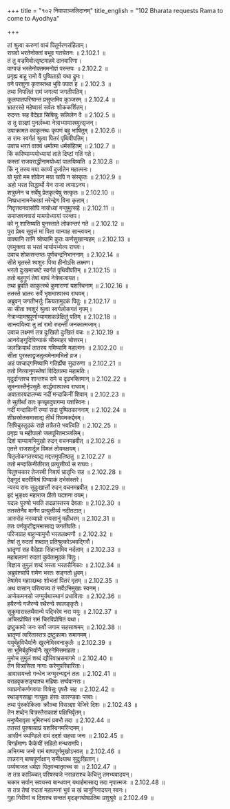 +++
title = "१०२ निवापाञ्जलिदानम्"
title_english = "102 Bharata requests Rama to come to Ayodhya"

+++

तां श्रुत्वा करुणां वाचं पितुर्मरणसंहिताम्।  
राघवो भरतेनोक्तां बभूव गतचेतनः ॥ 2.102.1 ॥   
तं तु वज्रमिवोत्सृष्टमाहवे दानवारिणा।  
वाग्वज्रं भरतेनोक्तममनोज्ञं परन्तपः ॥ 2.102.2 ॥   
प्रगृह्य बाहू रामो वै पुष्पिताग्रो यथा द्रुमः।  
वने परशुना कृत्तस्तथा भुवि पपात ह ॥ 2.102.3 ॥   
तथा निपतितं रामं जगत्यां जगतीपतिम्।  
कूलघातपरिश्रान्तं प्रसुप्तमिव कुञ्जरम् ॥ 2.102.4 ॥   
भ्रातरस्ते महेष्वासं सर्वतः शोककर्शितम्।  
रुदन्तः सह वैदेह्या सिषिचुः सलिलेन वै ॥ 2.102.5 ॥   
स तु सञ्ज्ञां पुनर्लब्ध्वा नेत्राभ्यामास्रमुत्सृजन्।  
उपाक्रामत काकुत्स्थः कृपणं बहु भाषितुम् ॥ 2.102.6 ॥   
स रामः स्वर्गतं श्रुत्वा पितरं पृथिवीपतिम्।  
उवाच भरतं वाक्यं धर्मात्मा धर्मसंहितम् ॥ 2.102.7 ॥   
किं करिष्याम्ययोध्यायां ताते दिष्टां गतिं गते।  
कस्तां राजवराद्धीनामयोध्यां पालयिष्यति ॥ 2.102.8 ॥   
किं नु तस्य मया कार्य्यं दुर्जातेन महात्मनः।  
यो मृतो मम शोकेन मया चापि न संस्कृतः ॥ 2.102.9 ॥   
अहो भरत सिद्धार्थो येन राजा त्वयाऽनघ।  
शत्रुघ्नेन च सर्वेषु प्रेतकृत्येषु सत्कृतः ॥ 2.102.10 ॥   
निष्प्रधानामनेकाग्रां नरेन्द्रेण विना कृताम्।  
निवृत्तवनवासोपि नायोध्यां गन्तुमुत्सहे ॥ 2.102.11 ॥   
समाप्तवनवासं मामयोध्यायां परन्तप।  
को नु शासिष्यति पुनस्ताते लोकान्तरं गते ॥ 2.102.12 ॥   
पुरा प्रेक्ष्य सुवृत्तं मां पिता यान्याह सान्त्वयन्।  
वाक्यानि तानि श्रोष्यामि कुतः कर्णसुखान्यहम् ॥ 2.102.13 ॥   
एवमुक्त्वा स भरतं भार्यामभ्येत्य राघवः।  
उवाच शोकसन्तप्तः पूर्णचन्द्रनिभाननाम् ॥ 2.102.14 ॥   
सीते मृतस्ते श्वशुरः पित्रा हीनोऽसि लक्ष्मण।  
भरतो दुःखमाचष्टे स्वर्गतं पृथिवीपतिम् ॥ 2.102.15 ॥   
ततो बहुगुणं तेषां बाष्पं नेत्रेष्वजायत।  
तथा ब्रुवति काकुत्स्थे कुमाराणां यशस्विनाम् ॥ 2.102.16 ॥   
ततस्ते भ्रातरः सर्वे भृशमाश्वास्य राघवम्।  
अब्रुवन् जगतीभर्त्तुः क्रियतामुदकं पितुः ॥ 2.102.17 ॥   
सा सीता श्वशुरं श्रुत्वा स्वर्गलोकगतं नृपम्।  
नेत्राभ्यामश्रुपूर्णाभ्यामशकन्नेक्षितुं पतिम् ॥ 2.102.18 ॥   
सान्त्वयित्वा तु तां रामो रुदन्तीं जनकात्मजाम्।  
उवाच लक्ष्मणं तत्र दुःखितो दुःखितं वचः ॥ 2.102.19 ॥   
आनयेङ्गुदिपिण्याकं चीरमाहर चोत्तरम्।  
जलक्रियार्थं तातस्य गमिष्यामि महात्मनः ॥ 2.102.20 ॥   
सीता पुरस्ताद्व्रजतुत्वमेनामभितो व्रज।  
अहं पश्चाद्गमिष्यामि गतिर्ह्येषा सुदारुणा ॥ 2.102.21 ॥   
ततो नित्यानुगस्तेषां विदितात्मा महामतिः।  
मृदुर्दान्तश्च शान्तश्च रामे च दृढभक्तिमान् ॥ 2.102.22 ॥   
सुमन्त्रस्तैर्नृपसुतैः सार्द्धमाश्वास्य राघवम्।  
अवातारयदालम्ब्य नदीं मन्दाकिनीं शिवाम् ॥ 2.102.23 ॥   
ते सुतीर्थां ततः कृच्छ्रादुपागम्य यशस्विनः।  
नदीं मन्दाकिनीं रम्यां सदा पुष्पितकाननाम् ॥ 2.102.24 ॥   
शीघ्रस्रोतसमासाद्य तीर्थं शिवमकर्द्दमम्।  
सिषिचुस्तूदकं राज्ञे तत्रैतत्ते भवत्विति ॥ 2.102.25 ॥   
प्रगृह्य च महीपालो जलपूरितमञ्जलिम्।  
दिशं याम्यामभिमुखो रुदन् वचनमब्रवीत् ॥ 2.102.26 ॥   
एतत्ते राजशार्दूल विमलं तोयमक्षयम्।  
पितृलोकगतस्याद्य मद्दत्तमुपतिष्ठतु ॥ 2.102.27 ॥   
ततो मन्दाकिनीतीरात् प्रत्युत्तीर्य्य स राघवः।  
पितुश्चकार तेजस्वी निवापं भ्रातृभिः सह ॥ 2.102.28 ॥   
ऐङ्गुदं बदरीमिश्रं पिण्याकं दर्भसंस्तरे।  
न्यस्य रामः सुदुःखार्त्तो रुदन् वचनमब्रवीत् ॥ 2.102.29 ॥   
इदं भुङ्क्ष्व महाराज प्रीतो यदशना वयम्।  
यदन्नः पुरुषो भवति तदन्नास्तस्य देवताः ॥ 2.102.30 ॥   
ततस्तेनैव मार्गेण प्रत्युत्तीर्य्य नदीतटात्।  
आरुरोह नरव्याघ्रो रम्यसानुं महीधरम् ॥ 2.102.31 ॥   
ततः पर्णकुटीद्वारमासाद्य जगतीपतिः।  
परिजग्राह बाहुभ्यामुभौ भरतलक्ष्मणौ ॥ 2.102.32 ॥   
तेषां तु रुदतां शब्दात् प्रतिश्रुत्कोऽभवद्गिरौ।  
भ्रातॄणां सह वैदेह्याः सिंहानामिव नर्दताम् ॥ 2.102.33 ॥   
महाबलानां रुदतां कुर्वतामुदकं पितुः।  
विज्ञाय तुमुलं शब्दं त्रस्ता भरतसैनिकाः ॥ 2.102.34 ॥   
अब्रुवंश्चापि रामेण भरतः सङ्गतो ध्रुवम्।  
तेषामेव महाञ्छब्दः शोचतां पितरं मृतम् ॥ 2.102.35 ॥   
अथ वासान् परित्यज्य तं सर्वेऽभिमुखाः स्वनम्।  
अप्येकमनसो जग्मुर्यथास्थानं प्रधाविताः ॥ 2.102.36 ॥   
हयैरन्ये गजैरन्ये रथैरन्ये स्वलङ्कृतैः।  
सुकुमारास्तथैवान्ये पद्भिरेव नरा ययुः ॥ 2.102.37 ॥   
अचिरप्रोषितं रामं चिरविप्रोषितं यथा।  
द्रष्टुकामो जनः सर्वो जगाम सहसाश्रमम् ॥ 2.102.38 ॥   
भ्रातॄणां त्वरितास्तत्र द्रष्टुकामाः समागमम्।  
ययुर्बहुविधैर्यानैः खुरनेमिस्वनाकुलैः ॥ 2.102.39 ॥   
सा भूमिर्बहुभिर्यानैः खुरनेमिसमाहता।  
मुमोच तुमुलं शब्दं द्यौरिवाभ्रसमागमे ॥ 2.102.40 ॥   
तेन वित्रासिता नागाः करेणुपरिवारिताः।  
आवासयन्तो गन्धेन जग्मुरन्यद्वनं ततः ॥ 2.102.41 ॥   
वराहवृकसङ्घाश्च महिषाः सर्प्पवानराः।  
व्याघ्रगोकर्णगवयाः वित्रेसुः पृषतैः सह ॥ 2.102.42 ॥   
रथाङ्गसाह्वा नत्यूहाः हंसाः कारण्डवाः प्लवाः।  
तथा पुंस्कोकिलाः क्रौञ्चा विसञ्ज्ञा भेजिरे दिशः ॥ 2.102.43 ॥   
तेन शब्देन वित्रस्तैराकाशं पक्षिभिर्वृतम्।  
मनुष्यैरावृता भूमिरुभयं प्रबभौ तदा ॥ 2.102.44 ॥   
ततस्तं पुरुषव्याघ्रं यशस्विनमरिन्दमम्।  
आसीनं स्थण्डिले रामं ददर्श सहसा जनः ॥ 2.102.45 ॥   
विगर्हमाणः कैकेयीं सहितो मन्थरामपि।  
अभिगम्य जनो रामं बाष्पपूर्णमुखोऽभवत् ॥ 2.102.46 ॥   
तान्नरान् बाष्पपूर्णाक्षान् समीक्ष्याथ सुदुःखितान्।  
पर्य्यष्वजत धर्मज्ञः पितृवन्मातृवच्च सः ॥ 2.102.47 ॥   
स तत्र काञ्च्चित् परिषस्वजे नरान्नराश्च केचित्तु तमभ्यवादयन्।  
चकार सर्वान् सवयस्य बान्धवान् यथार्हमासाद्य तदा नृपात्मजः ॥ 2.102.48 ॥   
स तत्र तेषां रुदतां महात्मनां भुवं च खं चानुनिनादयन् स्वनः।  
गुहा गिरीणां च दिशश्च सन्ततं मृदङ्गघोषप्रतिमः प्रशुश्रुवे ॥ 2.102.49 ॥   
